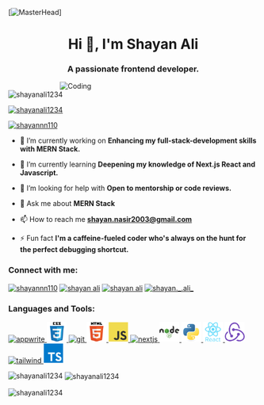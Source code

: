 [![MasterHead](https://miro.medium.com/v2/resize:fit:1100/format:webp/1*6MYUqceqlLewavjqkoJy7g.png)]

<h1 align="center">Hi 👋, I'm Shayan Ali</h1>
<h3 align="center">A passionate frontend developer.</h3>

<img align="right" alt="Coding" width="400" src="https://cdn.dribbble.com/users/1162077/screenshots/3848914/programmer.gif">

<p align="left"> <img src="https://komarev.com/ghpvc/?username=shayanali1234&label=Profile%20views&color=0e75b6&style=flat" alt="shayanali1234" /> </p>

<p align="left"> <a href="https://github.com/ryo-ma/github-profile-trophy"><img src="https://github-profile-trophy.vercel.app/?username=shayanali1234" alt="shayanali1234" /></a> </p>

<p align="left"> <a href="https://twitter.com/shayannn110" target="blank"><img src="https://img.shields.io/twitter/follow/shayannn110?logo=twitter&style=for-the-badge" alt="shayannn110" /></a> </p>

- 🔭 I’m currently working on **Enhancing my full-stack-development skills with MERN Stack.**

- 🌱 I’m currently learning **Deepening my knowledge of Next.js React and Javascript.**

- 🤝 I’m looking for help with **Open to mentorship or code reviews.**

- 💬 Ask me about **MERN Stack**

- 📫 How to reach me **shayan.nasir2003@gmail.com**

- ⚡ Fun fact **I'm a caffeine-fueled coder who's always on the hunt for the perfect debugging shortcut.**

<h3 align="left">Connect with me:</h3>
<p align="left">
<a href="https://twitter.com/shayannn110" target="blank"><img align="center" src="https://raw.githubusercontent.com/rahuldkjain/github-profile-readme-generator/master/src/images/icons/Social/twitter.svg" alt="shayannn110" height="30" width="40" /></a>
<a href="https://linkedin.com/in/shayan ali" target="blank"><img align="center" src="https://raw.githubusercontent.com/rahuldkjain/github-profile-readme-generator/master/src/images/icons/Social/linked-in-alt.svg" alt="shayan ali" height="30" width="40" /></a>
<a href="https://fb.com/shayan ali" target="blank"><img align="center" src="https://raw.githubusercontent.com/rahuldkjain/github-profile-readme-generator/master/src/images/icons/Social/facebook.svg" alt="shayan ali" height="30" width="40" /></a>
<a href="https://instagram.com/shayan._.ali_" target="blank"><img align="center" src="https://raw.githubusercontent.com/rahuldkjain/github-profile-readme-generator/master/src/images/icons/Social/instagram.svg" alt="shayan._.ali_" height="30" width="40" /></a>
</p>

<h3 align="left">Languages and Tools:</h3>
<p align="left"> <a href="https://appwrite.io" target="_blank" rel="noreferrer"> <img src="https://www.vectorlogo.zone/logos/appwriteio/appwriteio-icon.svg" alt="appwrite" width="40" height="40"/> </a> <a href="https://www.w3schools.com/css/" target="_blank" rel="noreferrer"> <img src="https://raw.githubusercontent.com/devicons/devicon/master/icons/css3/css3-original-wordmark.svg" alt="css3" width="40" height="40"/> </a> <a href="https://git-scm.com/" target="_blank" rel="noreferrer"> <img src="https://www.vectorlogo.zone/logos/git-scm/git-scm-icon.svg" alt="git" width="40" height="40"/> </a> <a href="https://www.w3.org/html/" target="_blank" rel="noreferrer"> <img src="https://raw.githubusercontent.com/devicons/devicon/master/icons/html5/html5-original-wordmark.svg" alt="html5" width="40" height="40"/> </a> <a href="https://developer.mozilla.org/en-US/docs/Web/JavaScript" target="_blank" rel="noreferrer"> <img src="https://raw.githubusercontent.com/devicons/devicon/master/icons/javascript/javascript-original.svg" alt="javascript" width="40" height="40"/> </a> <a href="https://nextjs.org/" target="_blank" rel="noreferrer"> <img src="https://cdn.worldvectorlogo.com/logos/nextjs-2.svg" alt="nextjs" width="40" height="40"/> </a> <a href="https://nodejs.org" target="_blank" rel="noreferrer"> <img src="https://raw.githubusercontent.com/devicons/devicon/master/icons/nodejs/nodejs-original-wordmark.svg" alt="nodejs" width="40" height="40"/> </a> <a href="https://www.python.org" target="_blank" rel="noreferrer"> <img src="https://raw.githubusercontent.com/devicons/devicon/master/icons/python/python-original.svg" alt="python" width="40" height="40"/> </a> <a href="https://reactjs.org/" target="_blank" rel="noreferrer"> <img src="https://raw.githubusercontent.com/devicons/devicon/master/icons/react/react-original-wordmark.svg" alt="react" width="40" height="40"/> </a> <a href="https://redux.js.org" target="_blank" rel="noreferrer"> <img src="https://raw.githubusercontent.com/devicons/devicon/master/icons/redux/redux-original.svg" alt="redux" width="40" height="40"/> </a> <a href="https://tailwindcss.com/" target="_blank" rel="noreferrer"> <img src="https://www.vectorlogo.zone/logos/tailwindcss/tailwindcss-icon.svg" alt="tailwind" width="40" height="40"/> </a> <a href="https://www.typescriptlang.org/" target="_blank" rel="noreferrer"> <img src="https://raw.githubusercontent.com/devicons/devicon/master/icons/typescript/typescript-original.svg" alt="typescript" width="40" height="40"/> </a> </p>

<p><img align="left" src="https://github-readme-stats.vercel.app/api/top-langs?username=shayanali1234&show_icons=true&locale=en&layout=compact" alt="shayanali1234" /></p>

<p>&nbsp;<img align="center" src="https://github-readme-stats.vercel.app/api?username=shayanali1234&show_icons=true&locale=en" alt="shayanali1234" /></p>

<p><img align="center" src="https://github-readme-streak-stats.herokuapp.com/?user=shayanali1234&" alt="shayanali1234" /></p>


